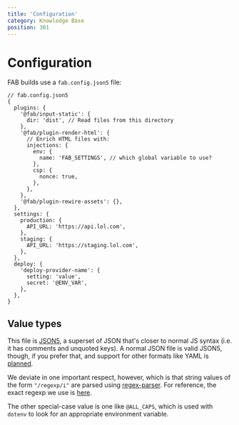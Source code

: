 ```yaml
---
title: 'Configuration'
category: Knowledge Base
position: 301
---
```


# Configuration

FAB builds use a `fab.config.json5` file:

```json5
// fab.config.json5
{
  plugins: {
    '@fab/input-static': {
      dir: 'dist', // Read files from this directory
    },
    '@fab/plugin-render-html': {
      // Enrich HTML files with:
      injections: {
        env: {
          name: 'FAB_SETTINGS', // which global variable to use?
        },
        csp: {
          nonce: true,
        },
      },
    },
    '@fab/plugin-rewire-assets': {},
  },
  settings: {
    production: {
      API_URL: 'https://api.lol.com',
    },
    staging: {
      API_URL: 'https://staging.lol.com',
    },
  },
  deploy: {
    'deploy-provider-name': {
      setting: 'value',
      secret: '@ENV_VAR',
    },
  },
}
```

## Value types

This file is [JSON5](https://json5.org/), a superset of JSON that's closer to normal JS syntax (i.e. it has comments and unquoted keys). A normal JSON file is valid JSON5, though, if you prefer that, and support for other formats like YAML is [planned](https://github.com/fab-spec/fab/issues/39).

We deviate in one important respect, however, which is that string values of the form `"/regexp/i"` are parsed using [regex-parser](https://www.npmjs.com/package/regex-parser). For reference, the exact regexp we use is [here](https://github.com/fab-spec/fab/blob/next/packages/core/src/constants.ts#L8).

The other special-case value is one like `@ALL_CAPS`, which is used with `dotenv` to look for an appropriate environment variable.
